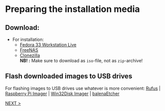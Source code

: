 # Preparing the installation media

## Download:
- For installation:
  - [Fedora 33 Workstation Live](https://fedoraproject.org/wiki/Test_Results:Fedora_33_Branched_20200906.n.0_Installation?rd=Test_Results:Current_Installation_Test)
  - [FreeNAS](https://www.freenas.org/download-freenas-release/)
  - [Clonezilla](https://clonezilla.org/downloads.php) \
    **NB! :** Make sure to download as `iso`-file, not as `zip`-archive!

## Flash downloaded images to USB drives
For flashing images to USB drives use whatever is more convenient: [Rufus](https://rufus.ie/) | [Raspberry Pi Imager](https://www.raspberrypi.org/downloads/) | [Win32Disk Imager](https://sourceforge.net/projects/win32diskimager/files/latest/download) | [balenaEtcher](https://www.balena.io/etcher/)

[NEXT >]() 
